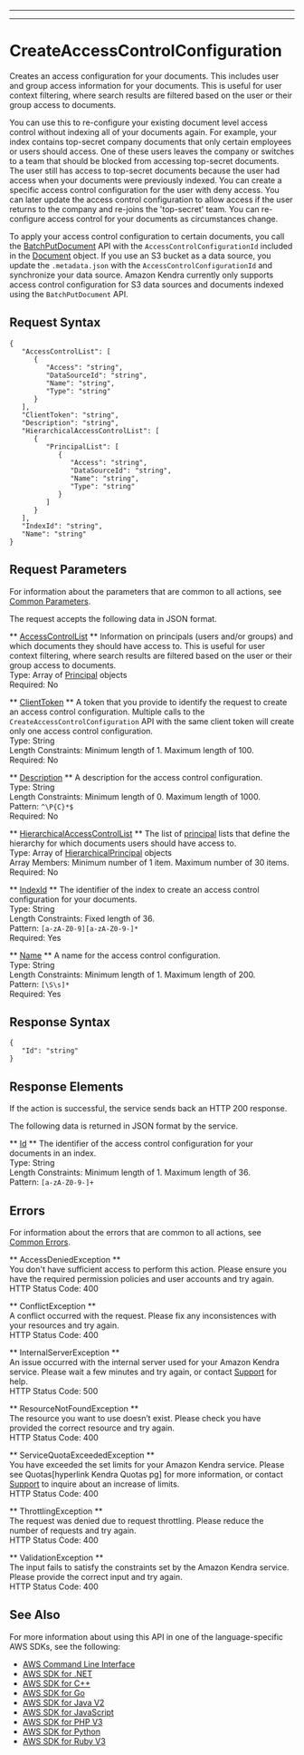 --------

--------

# CreateAccessControlConfiguration<a name="API_CreateAccessControlConfiguration"></a>

Creates an access configuration for your documents\. This includes user and group access information for your documents\. This is useful for user context filtering, where search results are filtered based on the user or their group access to documents\.

You can use this to re\-configure your existing document level access control without indexing all of your documents again\. For example, your index contains top\-secret company documents that only certain employees or users should access\. One of these users leaves the company or switches to a team that should be blocked from accessing top\-secret documents\. The user still has access to top\-secret documents because the user had access when your documents were previously indexed\. You can create a specific access control configuration for the user with deny access\. You can later update the access control configuration to allow access if the user returns to the company and re\-joins the 'top\-secret' team\. You can re\-configure access control for your documents as circumstances change\.

To apply your access control configuration to certain documents, you call the [BatchPutDocument](https://docs.aws.amazon.com/kendra/latest/dg/API_BatchPutDocument.html) API with the `AccessControlConfigurationId` included in the [Document](https://docs.aws.amazon.com/kendra/latest/dg/API_Document.html) object\. If you use an S3 bucket as a data source, you update the `.metadata.json` with the `AccessControlConfigurationId` and synchronize your data source\. Amazon Kendra currently only supports access control configuration for S3 data sources and documents indexed using the `BatchPutDocument` API\.

## Request Syntax<a name="API_CreateAccessControlConfiguration_RequestSyntax"></a>

```
{
   "AccessControlList": [ 
      { 
         "Access": "string",
         "DataSourceId": "string",
         "Name": "string",
         "Type": "string"
      }
   ],
   "ClientToken": "string",
   "Description": "string",
   "HierarchicalAccessControlList": [ 
      { 
         "PrincipalList": [ 
            { 
               "Access": "string",
               "DataSourceId": "string",
               "Name": "string",
               "Type": "string"
            }
         ]
      }
   ],
   "IndexId": "string",
   "Name": "string"
}
```

## Request Parameters<a name="API_CreateAccessControlConfiguration_RequestParameters"></a>

For information about the parameters that are common to all actions, see [Common Parameters](CommonParameters.md)\.

The request accepts the following data in JSON format\.

 ** [AccessControlList](#API_CreateAccessControlConfiguration_RequestSyntax) **   <a name="Kendra-CreateAccessControlConfiguration-request-AccessControlList"></a>
Information on principals \(users and/or groups\) and which documents they should have access to\. This is useful for user context filtering, where search results are filtered based on the user or their group access to documents\.  
Type: Array of [Principal](API_Principal.md) objects  
Required: No

 ** [ClientToken](#API_CreateAccessControlConfiguration_RequestSyntax) **   <a name="Kendra-CreateAccessControlConfiguration-request-ClientToken"></a>
A token that you provide to identify the request to create an access control configuration\. Multiple calls to the `CreateAccessControlConfiguration` API with the same client token will create only one access control configuration\.  
Type: String  
Length Constraints: Minimum length of 1\. Maximum length of 100\.  
Required: No

 ** [Description](#API_CreateAccessControlConfiguration_RequestSyntax) **   <a name="Kendra-CreateAccessControlConfiguration-request-Description"></a>
A description for the access control configuration\.  
Type: String  
Length Constraints: Minimum length of 0\. Maximum length of 1000\.  
Pattern: `^\P{C}*$`   
Required: No

 ** [HierarchicalAccessControlList](#API_CreateAccessControlConfiguration_RequestSyntax) **   <a name="Kendra-CreateAccessControlConfiguration-request-HierarchicalAccessControlList"></a>
The list of [principal](https://docs.aws.amazon.com/kendra/latest/dg/API_Principal.html) lists that define the hierarchy for which documents users should have access to\.  
Type: Array of [HierarchicalPrincipal](API_HierarchicalPrincipal.md) objects  
Array Members: Minimum number of 1 item\. Maximum number of 30 items\.  
Required: No

 ** [IndexId](#API_CreateAccessControlConfiguration_RequestSyntax) **   <a name="Kendra-CreateAccessControlConfiguration-request-IndexId"></a>
The identifier of the index to create an access control configuration for your documents\.  
Type: String  
Length Constraints: Fixed length of 36\.  
Pattern: `[a-zA-Z0-9][a-zA-Z0-9-]*`   
Required: Yes

 ** [Name](#API_CreateAccessControlConfiguration_RequestSyntax) **   <a name="Kendra-CreateAccessControlConfiguration-request-Name"></a>
A name for the access control configuration\.  
Type: String  
Length Constraints: Minimum length of 1\. Maximum length of 200\.  
Pattern: `[\S\s]*`   
Required: Yes

## Response Syntax<a name="API_CreateAccessControlConfiguration_ResponseSyntax"></a>

```
{
   "Id": "string"
}
```

## Response Elements<a name="API_CreateAccessControlConfiguration_ResponseElements"></a>

If the action is successful, the service sends back an HTTP 200 response\.

The following data is returned in JSON format by the service\.

 ** [Id](#API_CreateAccessControlConfiguration_ResponseSyntax) **   <a name="Kendra-CreateAccessControlConfiguration-response-Id"></a>
The identifier of the access control configuration for your documents in an index\.  
Type: String  
Length Constraints: Minimum length of 1\. Maximum length of 36\.  
Pattern: `[a-zA-Z0-9-]+` 

## Errors<a name="API_CreateAccessControlConfiguration_Errors"></a>

For information about the errors that are common to all actions, see [Common Errors](CommonErrors.md)\.

 ** AccessDeniedException **   
You don't have sufficient access to perform this action\. Please ensure you have the required permission policies and user accounts and try again\.  
HTTP Status Code: 400

 ** ConflictException **   
A conflict occurred with the request\. Please fix any inconsistences with your resources and try again\.  
HTTP Status Code: 400

 ** InternalServerException **   
An issue occurred with the internal server used for your Amazon Kendra service\. Please wait a few minutes and try again, or contact [ Support](http://aws.amazon.com/aws.amazon.com/contact-us) for help\.  
HTTP Status Code: 500

 ** ResourceNotFoundException **   
The resource you want to use doesn’t exist\. Please check you have provided the correct resource and try again\.  
HTTP Status Code: 400

 ** ServiceQuotaExceededException **   
You have exceeded the set limits for your Amazon Kendra service\. Please see Quotas\[hyperlink Kendra Quotas pg\] for more information, or contact [ Support](http://aws.amazon.com/aws.amazon.com/contact-us) to inquire about an increase of limits\.  
HTTP Status Code: 400

 ** ThrottlingException **   
The request was denied due to request throttling\. Please reduce the number of requests and try again\.  
HTTP Status Code: 400

 ** ValidationException **   
The input fails to satisfy the constraints set by the Amazon Kendra service\. Please provide the correct input and try again\.  
HTTP Status Code: 400

## See Also<a name="API_CreateAccessControlConfiguration_SeeAlso"></a>

For more information about using this API in one of the language\-specific AWS SDKs, see the following:
+  [AWS Command Line Interface](https://docs.aws.amazon.com/goto/aws-cli/kendra-2019-02-03/CreateAccessControlConfiguration) 
+  [AWS SDK for \.NET](https://docs.aws.amazon.com/goto/DotNetSDKV3/kendra-2019-02-03/CreateAccessControlConfiguration) 
+  [AWS SDK for C\+\+](https://docs.aws.amazon.com/goto/SdkForCpp/kendra-2019-02-03/CreateAccessControlConfiguration) 
+  [AWS SDK for Go](https://docs.aws.amazon.com/goto/SdkForGoV1/kendra-2019-02-03/CreateAccessControlConfiguration) 
+  [AWS SDK for Java V2](https://docs.aws.amazon.com/goto/SdkForJavaV2/kendra-2019-02-03/CreateAccessControlConfiguration) 
+  [AWS SDK for JavaScript](https://docs.aws.amazon.com/goto/AWSJavaScriptSDK/kendra-2019-02-03/CreateAccessControlConfiguration) 
+  [AWS SDK for PHP V3](https://docs.aws.amazon.com/goto/SdkForPHPV3/kendra-2019-02-03/CreateAccessControlConfiguration) 
+  [AWS SDK for Python](https://docs.aws.amazon.com/goto/boto3/kendra-2019-02-03/CreateAccessControlConfiguration) 
+  [AWS SDK for Ruby V3](https://docs.aws.amazon.com/goto/SdkForRubyV3/kendra-2019-02-03/CreateAccessControlConfiguration) 
